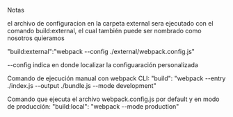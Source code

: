 Notas

el archivo de configuracion en la carpeta external sera ejecutado con el comando build:external, el cual también puede ser nombrado como nosotros quieramos

"build:external":"webpack --config ./external/webpack.config.js"

--config indica en donde localizar la configuaración personalizada

Comando de ejecución manual con webpack CLI:
"build": "webpack --entry ./index.js --output ./bundle.js --mode development"

Comando que ejecuta el archivo webpack.config.js por default y en modo de producción:
"build:local": "webpack --mode production"